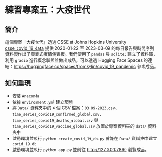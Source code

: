 # 練習專案五：大疫世代

## 簡介

這個專案「大疫世代」透過 CSSE at Johns Hopkins University [csse_covid_19_data](https://github.com/CSSEGISandData/COVID-19/tree/master/csse_covid_19_data) 提供 2020-01-22 至 2023-03-09 的每日報告與時間序列資料製作出了頁籤式疫情儀表板。我們使用了 `pandas` 與 `sqlite3` 建立了資料庫，利用 `gradio` 進行概念驗證並做出成品。可以透過 Hugging Face Spaces 的連結：<https://huggingface.co/spaces/fromkylin/covid_19_pandemic> 參考成品。

## 如何重現

- 安裝 `Anaconda`
- 依據 `environment.yml` 建立環境
- 將 `Data/` 資料夾中的 4 個 CSV 檔案：`03-09-2023.csv`、`time_series_covid19_confirmed_global.csv`、`time_series_covid19_deaths_global.csv` 與 `time_series_covid19_vaccine_global.csv` 放置於專案資料夾的 `data/` 資料夾中
- 啟動環境並執行 `python create_covid_19_db.py` 就能在 `Data/` 資料夾中建立 `covid_19.db`
- 啟動環境並執行 `python app.py` 並前往 http://127.0.0.1:7860 瀏覽成品。
